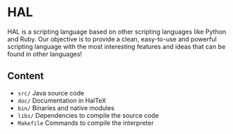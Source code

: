 HAL
=================
HAL is a scripting language based on other scripting languages like Python and Ruby.
Our objective is to provide a clean, easy-to-use and powerful scripting language with the most interesting
features and ideas that can be found in other languages!

Content
-----------------
- `src/`        Java source code
- `doc/`        Documentation in HalTeX
- `bin/`        Binaries and native modules
- `libs/`       Dependencies to compile the source code
- `Makefile`    Commands to compile the interpreter

